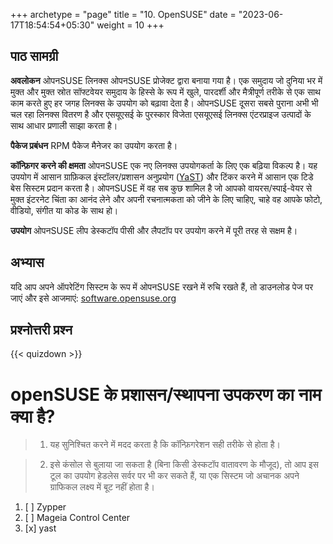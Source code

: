 +++
archetype = "page"
title = "10. OpenSUSE"
date = "2023-06-17T18:54:54+05:30"
weight = 10
+++

## पाठ सामग्री

**अवलोकन**
ओपनSUSE लिनक्स ओपनSUSE प्रोजेक्ट द्वारा बनाया गया है। एक समुदाय जो दुनिया भर में मुक्त और मुक्त स्रोत सॉफ्टवेयर समुदाय के हिस्से के रूप में खुले, पारदर्शी और मैत्रीपूर्ण तरीके से एक साथ काम करते हुए हर जगह लिनक्स के उपयोग को बढ़ावा देता है। ओपनSUSE दूसरा सबसे पुराना अभी भी चल रहा लिनक्स वितरण है और एसयूएसई के पुरस्कार विजेता एसयूएसई लिनक्स एंटरप्राइज उत्पादों के साथ आधार प्रणाली साझा करता है।

**पैकेज प्रबंधन**
RPM पैकेज मैनेजर का उपयोग करता है।

**कॉन्फ़िगर करने की क्षमता**
ओपनSUSE एक नए लिनक्स उपयोगकर्ता के लिए एक बढ़िया विकल्प है। यह उपयोग में आसान ग्राफ़िकल इंस्टॉलर/प्रशासन अनुप्रयोग ([YaST](http://yast.github.io/)) और टिंकर करने में आसान एक टिडे बेस सिस्टम प्रदान करता है। ओपनSUSE में वह सब कुछ शामिल है जो आपको वायरस/स्पाई-वेयर से मुक्त इंटरनेट चिंता का आनंद लेने और अपनी रचनात्मकता को जीने के लिए चाहिए, चाहे वह आपके फोटो, वीडियो, संगीत या कोड के साथ हो।

**उपयोग**
ओपनSUSE लीप डेस्कटॉप पीसी और लैपटॉप पर उपयोग करने में पूरी तरह से सक्षम है।

## अभ्यास

यदि आप अपने ऑपरेटिंग सिस्टम के रूप में ओपनSUSE रखने में रुचि रखते हैं, तो डाउनलोड पेज पर जाएं और इसे आजमाएं: [software.opensuse.org](https://software.opensuse.org/)

## प्रश्नोत्तरी प्रश्न

{{< quizdown >}}

# openSUSE के प्रशासन/स्थापना उपकरण का नाम क्या है?

> 1. यह सुनिश्चित करने में मदद करता है कि कॉन्फ़िगरेशन सही तरीके से होता है।

> 2. इसे कंसोल से बुलाया जा सकता है (बिना किसी डेस्कटॉप वातावरण के मौजूद), तो आप इस टूल का उपयोग हेडलेस सर्वर पर भी कर सकते हैं, या एक सिस्टम जो अचानक अपने ग्राफिकल लक्ष्य में बूट नहीं होता है।

1. [ ] Zypper
2. [ ] Mageia Control Center
3. [x] yast
